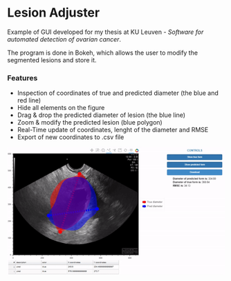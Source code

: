 # Lesion Adjuster
Example of GUI developed for my thesis at KU Leuven - _Software for automated detection of ovarian cancer_.

The program is done in Bokeh, which allows the user to modify the segmented lesions and store it.

### Features
  - Inspection of coordinates of true and predicted diameter (the blue and red line)
  - Hide all elements on the figure
  - Drag & drop the predicted diameter of lesion (the blue line)
  - Zoom & modify the predicted lesion (blue polygon)
  - Real-Time update of coordinates, lenght of the diameter and RMSE
  - Export of new coordinates to .csv file

![Alt Text](https://github.com/JanBenisek/LesionAdjuster/blob/master/GUI_show.gif)



